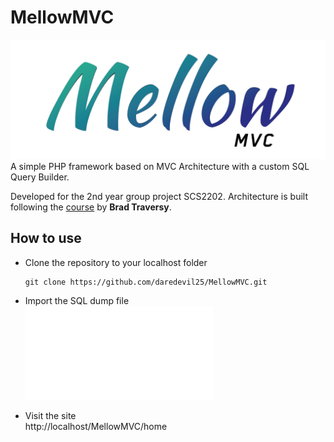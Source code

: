 # MellowMVC
![logo](./public/logo/logo_banner.png)
A simple PHP framework based on MVC Architecture with a custom SQL Query Builder. 

Developed for the 2nd year group project SCS2202.
Architecture is built following the [course](https://www.udemy.com/course/object-oriented-php-mvc/) by **Brad Traversy**.

## How to use
- Clone the repository to your localhost folder  
  ```
  git clone https://github.com/daredevil25/MellowMVC.git
  ```

- Import the SQL dump file  
  ![SQL dump file](./public/resources/mellowmvc_db.sql)

- Visit the site  
  http://localhost/MellowMVC/home 
